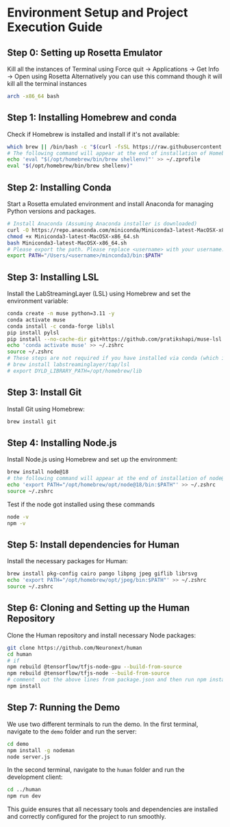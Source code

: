 # Environment Setup and Project Execution Guide

## Step 0: Setting up Rosetta Emulator
Kill all the instances of Terminal using Force quit -> Applications -> Get Info -> Open using Rosetta
Alternatively you can use this command though it will kill all the terminal instances
```bash
arch -x86_64 bash  
```

## Step 1: Installing Homebrew and conda
Check if Homebrew is installed and install if it's not available:
```bash
which brew || /bin/bash -c "$(curl -fsSL https://raw.githubusercontent.com/Homebrew/install/HEAD/install.sh)"
# The following command will appear at the end of installation of Homebrew, please verify and run it
echo 'eval "$(/opt/homebrew/bin/brew shellenv)"' >> ~/.zprofile
eval "$(/opt/homebrew/bin/brew shellenv)"
```

## Step 2: Installing Conda
Start a Rosetta emulated environment and install Anaconda for managing Python versions and packages.
```bash
# Install Anaconda (Assuming Anaconda installer is downloaded)
curl -O https://repo.anaconda.com/miniconda/Miniconda3-latest-MacOSX-x86_64.sh
chmod +x Miniconda3-latest-MacOSX-x86_64.sh
bash Miniconda3-latest-MacOSX-x86_64.sh
# Please export the path. Please replace <username> with your username. To get the username run `whoami` in terminal
export PATH="/Users/<username>/minconda3/bin:$PATH"
```
## Step 3: Installing LSL
Install the LabStreamingLayer (LSL) using Homebrew and set the environment variable:
```bash
conda create -n muse python=3.11 -y
conda activate muse
conda install -c conda-forge liblsl
pip install pylsl
pip install --no-cache-dir git+https://github.com/pratikshapi/muse-lsl.git
echo 'conda activate muse' >> ~/.zshrc
source ~/.zshrc
# These steps are not required if you have installed via conda (which is platform independent)
# brew install labstreaminglayer/tap/lsl
# export DYLD_LIBRARY_PATH=/opt/homebrew/lib
```
## Step 3: Install Git
Install Git using Homebrew:
```bash
brew install git
```

## Step 4: Installing Node.js
Install Node.js using Homebrew and set up the environment:
```bash
brew install node@18
# the following command will appear at the end of installation of node@18, please verify and run it
echo 'export PATH="/opt/homebrew/opt/node@18/bin:$PATH"' >> ~/.zshrc
source ~/.zshrc
```
Test if the node got installed using these commands
```bash
node -v
npm -v
```
## Step 5: Install dependencies for Human
Install the necessary packages for Human:
```bash
brew install pkg-config cairo pango libpng jpeg giflib librsvg
echo 'export PATH="/opt/homebrew/opt/jpeg/bin:$PATH"' >> ~/.zshrc
source ~/.zshrc
```

## Step 6: Cloning and Setting up the Human Repository
Clone the Human repository and install necessary Node packages:
```bash
git clone https://github.com/Neuronext/human
cd human
# if 
npm rebuild @tensorflow/tfjs-node-gpu --build-from-source
npm rebuild @tensorflow/tfjs-node --build-from-source 
# comment  out the above lines from package.json and then run npm install if you are using mac m2
npm install
```

## Step 7: Running the Demo
We use two different terminals to run the demo. In the first terminal, navigate to the `demo` folder and run the server:
```bash
cd demo
npm install -g nodeman
node server.js
```
In the second terminal, navigate to the `human` folder and run the development client:
```bash
cd ../human
npm run dev
```

This guide ensures that all necessary tools and dependencies are installed and correctly configured for the project to run smoothly.



